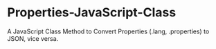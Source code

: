 # Properties-JavaScript-Class
A JavaScript Class Method to Convert Properties (.lang, .properties) to JSON, vice versa.
